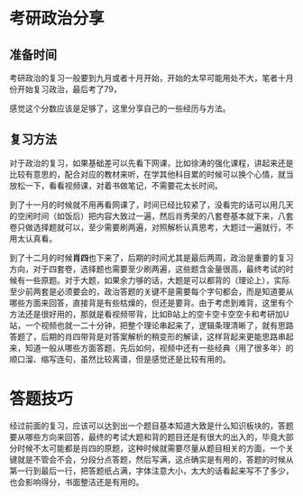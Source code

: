 # 考研政治分享

## 准备时间

考研政治的复习一般要到九月或者十月开始，开始的太早可能用处不大，笔者十月份开始复习政治，最后考了79，

感觉这个分数应该是足够了，这里分享自己的一些经历与方法。

## 复习方法

对于政治的复习，如果基础差可以先看下网课，比如徐涛的强化课程，讲起来还是比较有意思的，配合对应的教材来听，在学其他科目累的时候可以换个心情，就当放松一下，看看视频课，对着书做笔记，不需要花太长时间。

到了十一月的时候就不用再看网课了，时间已经比较紧了，没看完的话可以用几天的空闲时间（如饭后）把内容大致过一遍，然后肖秀荣的八套卷基本就下来，八套卷只做选择题就可以，至少需要刷两遍，对照解析认真思考，大题过一遍就行，不用太认真看。

到了十二月的时候**肖四**也下来了，后期的时间尤其是最后两周，政治是重要的复习方向，对于四套卷，选择题也需要至少刷两遍，这些题含金量很高，最终考试的时候有一些原题。对于大题，如果余力够的话，大题是可以都背的（理论上），实际至少前两套是必须要会的，政治答题的关键不是需要每个字句都会，而是知道要从哪些方面来回答，直接背是有些枯燥的，但还是要背。由于考虑到难背，这里有个方法还是很好用的，那就是看视频带背，比如B站上的空卡空卡空空卡和考研加U站，一个视频也就一二十分钟，把整个理论串起来了，逻辑条理清晰了，就有思路答题了，后期的肖四带背是对答案解析的稍变形的解读，这样背起来更能思路串起来，知道一般从哪些方面答题，先后如何，视频中还有一些经典（用了很多年）的顺口溜、缩写连句，虽然比较离谱，但是感觉还是比较有用的。
# 答题技巧
经过前面的复习，应该可以达到出一个题目基本知道大致是什么知识板块的，答题要从哪些方向来回答，最终的考试大题和背的题目还是有很大的出入的，毕竟大部分时候不太可能都是肖四的原题，这种时候就需要尽量从题目相关的方面，一个关键就是不管会不会，分段分点答题，然后写满，这点确实是有用的，答题的时候从第一行到最后一行，把答题纸占满，字体注意大小，太大的话看起来写不了多少，也会影响得分，书面整洁还是有用的。
